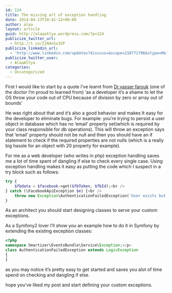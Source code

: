```yaml
---
id: 124
title: The missing art of exception handling
date: 2014-04-13T10:41:12+00:00
author: alaa
layout: article
guid: http://alaaattya.wordpress.com/?p=124
publicize_twitter_url:
  - http://t.co/ZjN4nSx3SP
publicize_linkedin_url:
  - 'http://www.linkedin.com/updates?discuss=&scope=210771706&stype=M&topic=5861060325821935616&type=U&a=85IN'
publicize_twitter_user:
  - AlaaAttya
categories:
  - Uncategorized
---
```

First I would like to start by a quote I&#8217;ve learnt from <a href="https://www.facebook.com/ymohammad" target="_blank" rel="noopener">Dr.yasser farouk</a> (one of the doctor I&#8217;m proud to learned from) &#8216;as a developer it&#8217;s a shame to let the OS throw your code out of CPU because of division by zero or array out of bounds&#8217;

He was right about that and it&#8217;s also a good behavior and makes It easy for the developer to eliminate bugs. For example: you&#8217;re trying to persist a user object in database which has no &#8217;email&#8217; property set(which is required by your class responsible for db operations). This will throw an exception says that &#8217;email&#8217; property should not be null and then you should have an if statement to check if the required properties are not nulls (which is a really big hassle for an object with 20 property for example).

For me as a web developer (who writes in php) exception handling saves me a lot of time spent of dangling if else to check every single case. Using exception handling makes it easy as putting the code which I suspect in a try block such as follows:

```php
try {
    $fbdata = $facebook->get($fbToken, $fbId);<br />
} catch (\FacebookApiException $e) {<br />
    throw new Exception\AuthenticationFailedException('User exists but Facebook token invalid');<br />
}
```

As an architect you should start designing classes to serve your custom exceptions.

As a Symfony2 lover I&#8217;ll show you an example how to do it in Symfony by extending the existing exception classes:

```php
<?php
namespace Smartizer\EventxBundle\Service\Exception;</p>
class AuthenticationFailedException extends LogicException
{
}
``` 

as you may notice it&#8217;s pretty easy to get started and saves you alot of time spend on checking and dangling if else.

hope you&#8217;ve liked my post and start defining your custom exceptions.